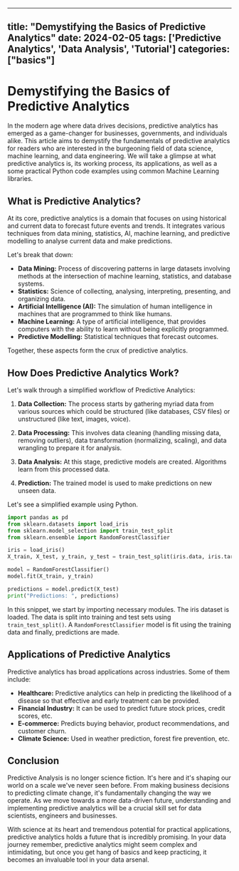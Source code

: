 
---
title: "Demystifying the Basics of Predictive Analytics"
date: 2024-02-05
tags: ['Predictive Analytics', 'Data Analysis', 'Tutorial']
categories: ["basics"]
---


# Demystifying the Basics of Predictive Analytics

In the modern age where data drives decisions, predictive analytics has emerged as a game-changer for businesses, governments, and individuals alike. This article aims to demystify the fundamentals of predictive analytics for readers who are interested in the burgeoning field of data science, machine learning, and data engineering. We will take a glimpse at what predictive analytics is, its working process, its applications, as well as a some practical Python code examples using common Machine Learning libraries.

## What is Predictive Analytics?

At its core, predictive analytics is a domain that focuses on using historical and current data to forecast future events and trends. It integrates various techniques from data mining, statistics, AI, machine learning, and predictive modelling to analyse current data and make predictions.

Let's break that down:

- **Data Mining:** Process of discovering patterns in large datasets involving methods at the intersection of machine learning, statistics, and database systems.
- **Statistics:** Science of collecting, analysing, interpreting, presenting, and organizing data.
- **Artificial Intelligence (AI):** The simulation of human intelligence in machines that are programmed to think like humans.
- **Machine Learning:** A type of artificial intelligence, that provides computers with the ability to learn without being explicitly programmed. 
- **Predictive Modelling:** Statistical techniques that forecast outcomes.

Together, these aspects form the crux of predictive analytics.

## How Does Predictive Analytics Work?

Let's walk through a simplified workflow of Predictive Analytics:

1. **Data Collection:** The process starts by gathering myriad data from various sources which could be structured (like databases, CSV files) or unstructured (like text, images, voice).

2. **Data Processing:** This involves data cleaning (handling missing data, removing outliers), data transformation (normalizing, scaling), and data wrangling to prepare it for analysis.

3. **Data Analysis:** At this stage, predictive models are created. Algorithms learn from this processed data.

4. **Prediction:** The trained model is used to make predictions on new unseen data.

Let's see a simplified example using Python.

```python
import pandas as pd
from sklearn.datasets import load_iris
from sklearn.model_selection import train_test_split
from sklearn.ensemble import RandomForestClassifier

iris = load_iris()
X_train, X_test, y_train, y_test = train_test_split(iris.data, iris.target, test_size=0.3, random_state=42)

model = RandomForestClassifier()
model.fit(X_train, y_train)

predictions = model.predict(X_test)
print("Predictions: ", predictions)
```

In this snippet, we start by importing necessary modules. The iris dataset is loaded. The data is split into training and test sets using `train_test_split()`. A `RandomForestClassifier` model is fit using the training data and finally, predictions are made.

## Applications of Predictive Analytics

Predictive analytics has broad applications across industries. Some of them include:

- **Healthcare:** Predictive analytics can help in predicting the likelihood of a disease so that effective and early treatment can be provided.
- **Financial Industry:** It can be used to predict future stock prices, credit scores, etc.
- **E-commerce:** Predicts buying behavior, product recommendations, and customer churn.
- **Climate Science:** Used in weather prediction, forest fire prevention, etc.

## Conclusion

Predictive Analysis is no longer science fiction. It's here and it's shaping our world on a scale we've never seen before. From making business decisions to predicting climate change, it's fundamentally changing the way we operate. As we move towards a more data-driven future, understanding and implementing predictive analytics will be a crucial skill set for data scientists, engineers and businesses.

With science at its heart and tremendous potential for practical applications, predictive analytics holds a future that is incredibly promising. In your data journey remember, predictive analytics might seem complex and intimidating, but once you get hang of basics and keep practicing, it becomes an invaluable tool in your data arsenal.